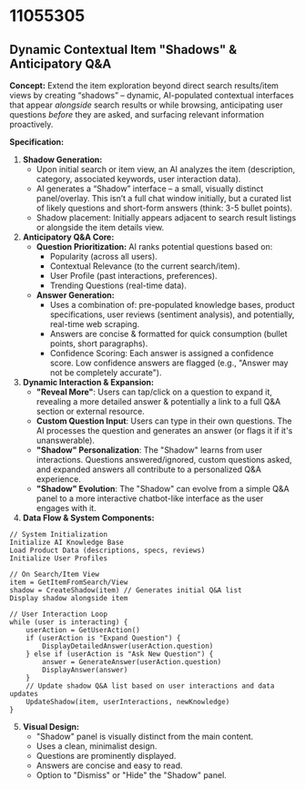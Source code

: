 # 11055305

## Dynamic Contextual Item "Shadows" & Anticipatory Q&A

**Concept:** Extend the item exploration beyond direct search results/item views by creating “shadows” – dynamic, AI-populated contextual interfaces that appear *alongside* search results or while browsing, anticipating user questions *before* they are asked, and surfacing relevant information proactively.

**Specification:**

1.  **Shadow Generation:** 
    *   Upon initial search or item view, an AI analyzes the item (description, category, associated keywords, user interaction data).
    *   AI generates a “Shadow” interface – a small, visually distinct panel/overlay. This isn’t a full chat window initially, but a curated list of likely questions and short-form answers (think: 3-5 bullet points).
    *   Shadow placement: Initially appears adjacent to search result listings or alongside the item details view. 
2.  **Anticipatory Q&A Core:**
    *   **Question Prioritization:** AI ranks potential questions based on:
        *   Popularity (across all users).
        *   Contextual Relevance (to the current search/item).
        *   User Profile (past interactions, preferences).
        *   Trending Questions (real-time data).
    *   **Answer Generation:**
        *   Uses a combination of: pre-populated knowledge bases, product specifications, user reviews (sentiment analysis), and potentially, real-time web scraping.
        *   Answers are concise & formatted for quick consumption (bullet points, short paragraphs).
        *   Confidence Scoring: Each answer is assigned a confidence score. Low confidence answers are flagged (e.g., "Answer may not be completely accurate").
3.  **Dynamic Interaction & Expansion:**
    *   **"Reveal More"**: Users can tap/click on a question to expand it, revealing a more detailed answer & potentially a link to a full Q&A section or external resource.
    *   **Custom Question Input**: Users can type in their own questions.  The AI processes the question and generates an answer (or flags it if it's unanswerable).
    *   **"Shadow" Personalization**:  The "Shadow" learns from user interactions. Questions answered/ignored, custom questions asked, and expanded answers all contribute to a personalized Q&A experience.
    *   **"Shadow" Evolution**: The "Shadow" can evolve from a simple Q&A panel to a more interactive chatbot-like interface as the user engages with it.
4.  **Data Flow & System Components:**

```pseudocode
// System Initialization
Initialize AI Knowledge Base
Load Product Data (descriptions, specs, reviews)
Initialize User Profiles

// On Search/Item View
item = GetItemFromSearch/View
shadow = CreateShadow(item) // Generates initial Q&A list
Display shadow alongside item

// User Interaction Loop
while (user is interacting) {
    userAction = GetUserAction()
    if (userAction is "Expand Question") {
        DisplayDetailedAnswer(userAction.question)
    } else if (userAction is "Ask New Question") {
        answer = GenerateAnswer(userAction.question)
        DisplayAnswer(answer)
    }
    // Update shadow Q&A list based on user interactions and data updates
    UpdateShadow(item, userInteractions, newKnowledge)
}
```

5.  **Visual Design:**
    *   "Shadow" panel is visually distinct from the main content.
    *   Uses a clean, minimalist design.
    *   Questions are prominently displayed.
    *   Answers are concise and easy to read.
    *   Option to "Dismiss" or "Hide" the "Shadow" panel.